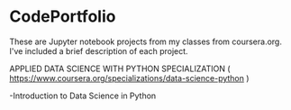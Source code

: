 # CodePortfolio
These are Jupyter notebook projects from my classes from coursera.org. I've included a brief description of each project.

APPLIED DATA SCIENCE WITH PYTHON SPECIALIZATION
( https://www.coursera.org/specializations/data-science-python )


-Introduction to Data Science in Python
	


 
